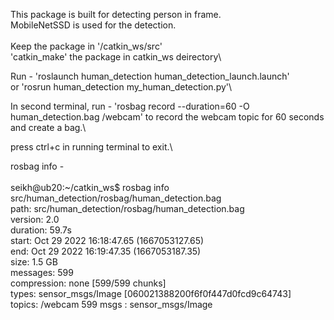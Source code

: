 This package is built for detecting person in frame.\
MobileNetSSD is used for the detection.\
\
Keep the package in '/catkin_ws/src'\
'catkin_make' the package in catkin_ws deirectory\

Run  - 'roslaunch human_detection human_detection_launch.launch'\
	or 'rosrun human_detection my_human_detection.py'\
	
	
In second terminal, run - 'rosbag record --duration=60 -O human_detection.bag /webcam' to record the webcam topic for 60 seconds and create a bag.\


press ctrl+c in running terminal to exit.\



rosbag info -\
\
seikh@ub20:~/catkin_ws$ rosbag info src/human_detection/rosbag/human_detection.bag \
path:        src/human_detection/rosbag/human_detection.bag\
version:     2.0\
duration:    59.7s\
start:       Oct 29 2022 16:18:47.65 (1667053127.65)\
end:         Oct 29 2022 16:19:47.35 (1667053187.35)\
size:        1.5 GB\
messages:    599\
compression: none [599/599 chunks]\
types:       sensor_msgs/Image [060021388200f6f0f447d0fcd9c64743]\
topics:      /webcam   599 msgs    : sensor_msgs/Image


